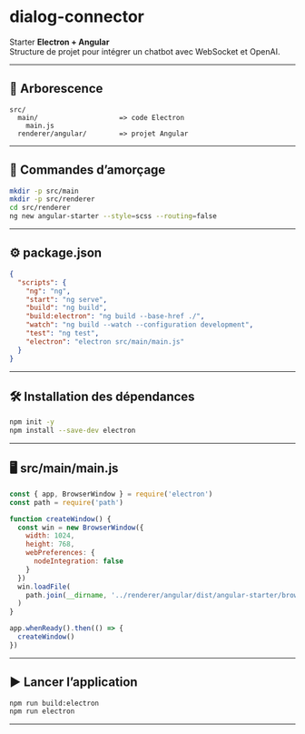 # dialog-connector

Starter **Electron + Angular**  
Structure de projet pour intégrer un chatbot avec WebSocket et OpenAI.

---

## 📁 Arborescence

```
src/
  main/                    => code Electron
    main.js
  renderer/angular/        => projet Angular
```

---

## 🚀 Commandes d’amorçage

```bash
mkdir -p src/main
mkdir -p src/renderer
cd src/renderer
ng new angular-starter --style=scss --routing=false
```

---

## ⚙️ package.json

```json
{
  "scripts": {
    "ng": "ng",
    "start": "ng serve",
    "build": "ng build",
    "build:electron": "ng build --base-href ./",
    "watch": "ng build --watch --configuration development",
    "test": "ng test",
    "electron": "electron src/main/main.js"
  }
}
```

---

## 🛠 Installation des dépendances

```bash
npm init -y
npm install --save-dev electron
```

---

## 🖥️ src/main/main.js

```javascript
const { app, BrowserWindow } = require('electron')
const path = require('path')

function createWindow() {
  const win = new BrowserWindow({
    width: 1024,
    height: 768,
    webPreferences: {
      nodeIntegration: false
    }
  })
  win.loadFile(
    path.join(__dirname, '../renderer/angular/dist/angular-starter/browser/index.html')
  )
}

app.whenReady().then(() => {
  createWindow()
})
```

---

## ▶️ Lancer l’application

```bash
npm run build:electron
npm run electron
```

---

